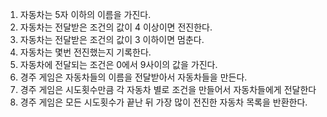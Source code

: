 1. 자동차는 5자 이하의 이름을 가진다.
2. 자동차는 전달받은 조건의 값이 4 이상이면 전진한다.
3. 자동차는 전달받은 조건의 값이 3 이하이면 멈춘다.
4. 자동차는 몇번 전진했는지 기록한다.
5. 자동차에 전달되는 조건은 0에서 9사이의 값을 가진다.
6. 경주 게임은 자동차들의 이름을 전달받아서 자동차들을 만든다.
7. 경주 게임은 시도횟수만큼 각 자동차 별로 조건을 만들어서 자동차들에게 전달한다 
8. 경주 게임은 모든 시도횟수가 끝난 뒤 가장 많이 전진한 자동차 목록을 반환한다.
